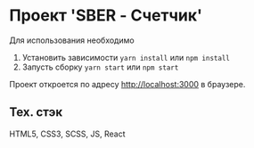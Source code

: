 # Проект 'SBER - Счетчик'

Для использования необходимо

1.  Установить зависимости `yarn install` или `npm install`
2.  Запусть сборку `yarn start` или `npm start`

Проект откроется по адресу [http://localhost:3000](http://localhost:3000) в браузере.

## Тех. стэк

HTML5, CSS3, SCSS, JS, React
